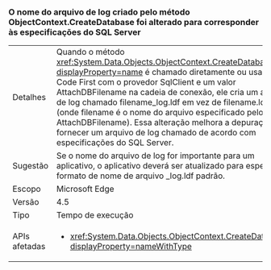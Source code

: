 ### <a name="log-file-name-created-by-the-objectcontextcreatedatabase-method-has-changed-to-match-sql-server-specifications"></a>O nome do arquivo de log criado pelo método ObjectContext.CreateDatabase foi alterado para corresponder às especificações do SQL Server

|   |   |
|---|---|
|Detalhes|Quando o método <xref:System.Data.Objects.ObjectContext.CreateDatabase?displayProperty=name> é chamado diretamente ou usando Code First com o provedor SqlClient e um valor AttachDBFilename na cadeia de conexão, ele cria um arquivo de log chamado filename_log.ldf em vez de filename.ldf (onde filename é o nome do arquivo especificado pelo valor AttachDBFilename). Essa alteração melhora a depuração ao fornecer um arquivo de log chamado de acordo com especificações do SQL Server.|
|Sugestão|Se o nome do arquivo de log for importante para um aplicativo, o aplicativo deverá ser atualizado para esperar o formato de nome de arquivo _log.ldf padrão.|
|Escopo|Microsoft Edge|
|Versão|4.5|
|Tipo|Tempo de execução|
|APIs afetadas|<ul><li><xref:System.Data.Objects.ObjectContext.CreateDatabase?displayProperty=nameWithType></li></ul>|

